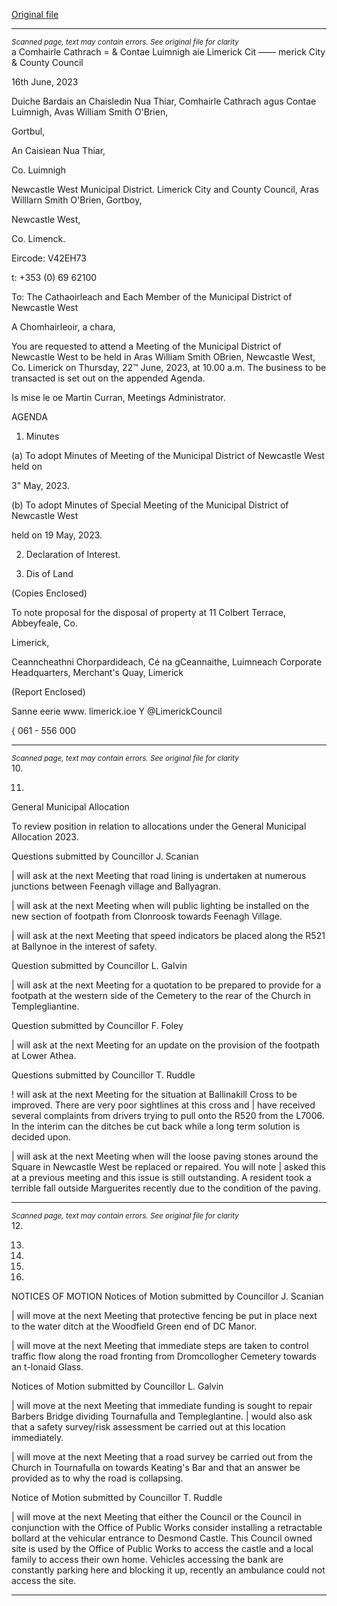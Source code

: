 [Original file](https://www.limerick.ie/sites/default/files/media/documents/2023-06/00-Agenda-Monthly-Meeting-of-the-Municipal-District-of-Newcastle-West-22nd-June-2023.pdf)

---
*<small>Scanned page, text may contain errors. See original file for clarity</small>*  
a Comhairle Cathrach
= & Contae Luimnigh
aie Limerick Cit
—— merick City
& County Council

16th June, 2023

Duiche Bardais an Chaisledin Nua Thiar,
Comhairle Cathrach agus Contae Luimnigh,
Avas William Smith O'Brien,

Gortbul,

An Caisiean Nua Thiar,

Co. Luimnigh

Newcastle West Municipal District.
Limerick City and County Council,
Aras Willlarn Smith O'Brien,
Gortboy,

Newcastle West,

Co. Limenck.

Eircode: V42EH73

t: +353 (0) 69 62100

To: The Cathaoirleach and Each Member of the Municipal District of Newcastle West

A Chomhairleoir, a chara,

You are requested to attend a Meeting of the Municipal District of Newcastle West to be held
in Aras William Smith OBrien, Newcastle West, Co. Limerick on Thursday, 22™ June, 2023, at
10.00 a.m. The business to be transacted is set out on the appended Agenda.

Is mise le oe
Martin Curran,
Meetings Administrator.

AGENDA

1. Minutes

(a) To adopt Minutes of Meeting of the Municipal District of Newcastle West held on

3" May, 2023.

(b) To adopt Minutes of Special Meeting of the Municipal District of Newcastle West

held on 19 May, 2023.

2. Declaration of Interest.

3. Dis of Land

(Copies Enclosed)

To note proposal for the disposal of property at 11 Colbert Terrace, Abbeyfeale, Co.

Limerick,

Ceanncheathni Chorpardideach, Cé na gCeannaithe, Luimneach
Corporate Headquarters, Merchant's Quay, Limerick

(Report Enclosed)

Sanne eerie
www. limerick.ioe
Y @LimerickCouncil

{ 061 - 556 000


---
*<small>Scanned page, text may contain errors. See original file for clarity</small>*  
10.

11.

General Municipal Allocation

To review position in relation to allocations under the General Municipal Allocation
2023.

Questions submitted by Councillor J. Scanian

| will ask at the next Meeting that road lining is undertaken at numerous junctions
between Feenagh village and Ballyagran.

| will ask at the next Meeting when will public lighting be installed on the new
section of footpath from Clonroosk towards Feenagh Village.

| will ask at the next Meeting that speed indicators be placed along the R521 at
Ballynoe in the interest of safety.

Question submitted by Councillor L. Galvin

| will ask at the next Meeting for a quotation to be prepared to provide for a
footpath at the western side of the Cemetery to the rear of the Church in
Templegliantine.

Question submitted by Councillor F. Foley

| will ask at the next Meeting for an update on the provision of the footpath at Lower
Athea.

Questions submitted by Councillor T. Ruddle

! will ask at the next Meeting for the situation at Ballinakill Cross to be improved.
There are very poor sightlines at this cross and | have received several complaints
from drivers trying to pull onto the R520 from the L7006. In the interim can the
ditches be cut back while a long term solution is decided upon.

| will ask at the next Meeting when will the loose paving stones around the Square in
Newcastle West be replaced or repaired. You will note | asked this at a previous
meeting and this issue is still outstanding. A resident took a terrible fall outside
Marguerites recently due to the condition of the paving.


---
*<small>Scanned page, text may contain errors. See original file for clarity</small>*  
12.

13.

14.

15.

16.

NOTICES OF MOTION
Notices of Motion submitted by Councillor J. Scanian

| will move at the next Meeting that protective fencing be put in place next to the
water ditch at the Woodfield Green end of DC Manor.

| will move at the next Meeting that immediate steps are taken to control traffic flow
along the road fronting from Dromcollogher Cemetery towards an t-lonaid Glass.

Notices of Motion submitted by Councillor L. Galvin

| will move at the next Meeting that immediate funding is sought to repair Barbers
Bridge dividing Tournafulla and Templeglantine. | would also ask that a safety
survey/risk assessment be carried out at this location immediately.

| will move at the next Meeting that a road survey be carried out from the Church in
Tournafulla on towards Keating's Bar and that an answer be provided as to why the
road is collapsing.

Notice of Motion submitted by Councillor T. Ruddle

| will move at the next Meeting that either the Council or the Council in conjunction
with the Office of Public Works consider installing a retractable bollard at the vehicular
entrance to Desmond Castle. This Council owned site is used by the Office of Public
Works to access the castle and a local family to access their own home. Vehicles
accessing the bank are constantly parking here and blocking it up, recently an
ambulance could not access the site.


---
